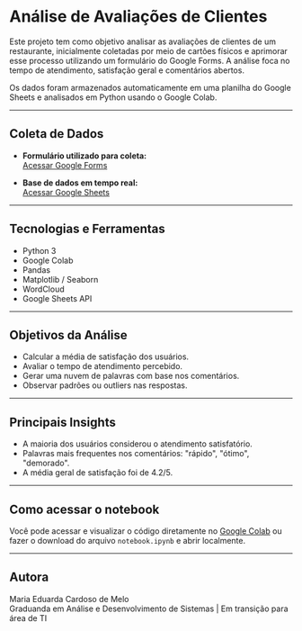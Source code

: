 # Análise de Avaliações de Clientes

Este projeto tem como objetivo analisar as avaliações de clientes de um restaurante, inicialmente coletadas por meio de cartões físicos e aprimorar esse processo utilizando um formulário do Google Forms. A análise foca no tempo de atendimento, satisfação geral e comentários abertos.

Os dados foram armazenados automaticamente em uma planilha do Google Sheets e analisados em Python usando o Google Colab.

---

## Coleta de Dados

- **Formulário utilizado para coleta:**  
  [Acessar Google Forms](https://forms.gle/YsSNHmvU3iKv3woU7)

- **Base de dados em tempo real:**  
  [Acessar Google Sheets](https://docs.google.com/spreadsheets/d/1rlI8mmQ1eYTXoLLJ_XVHgU8CgjwVPDCmrFZN0Fbmta4/edit?usp=sharing)

---

## Tecnologias e Ferramentas

- Python 3
- Google Colab
- Pandas
- Matplotlib / Seaborn
- WordCloud
- Google Sheets API

---

## Objetivos da Análise

- Calcular a média de satisfação dos usuários.
- Avaliar o tempo de atendimento percebido.
- Gerar uma nuvem de palavras com base nos comentários.
- Observar padrões ou outliers nas respostas.

---

## Principais Insights

- A maioria dos usuários considerou o atendimento satisfatório.
- Palavras mais frequentes nos comentários: "rápido", "ótimo", "demorado".
- A média geral de satisfação foi de 4.2/5.

---

## Como acessar o notebook

Você pode acessar e visualizar o código diretamente no [Google Colab](https://colab.research.google.com/drive/1dGuUdaBYqRb42QfyR0bB0mOS1K9jpzLS?usp=sharing) ou fazer o download do arquivo `notebook.ipynb` e abrir localmente.

---

## Autora

Maria Eduarda Cardoso de Melo  
Graduanda em Análise e Desenvolvimento de Sistemas | Em transição para área de TI